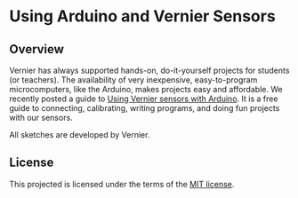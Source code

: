 Using Arduino and Vernier Sensors
========

Overview
--------

Vernier has always supported hands-on, do-it-yourself projects for students (or teachers). The availability of very inexpensive, easy-to-program microcomputers, like the Arduino, makes projects easy and affordable. We recently posted a guide to [Using Vernier sensors with Arduino][1]. It is a free guide to connecting, calibrating, writing programs, and doing fun projects with our sensors.

All sketches are developed by Vernier.

License
-------

This projected is licensed under the terms of the [MIT license][2].

[1]: http://www.vernier.com/arduino/
[2]: http://opensource.org/licenses/MIT
